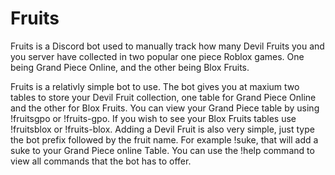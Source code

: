 # Fruits
Fruits is a Discord bot used to manually track how many Devil Fruits you and you server have collected in two popular one piece Roblox games. One being Grand Piece Online, and the other being Blox Fruits.

Fruits is a relativly simple bot to use. The bot gives you at maxium two tables to store your Devil Fruit collection, one table for Grand Piece Online and the other for Blox Fruits. You can view your Grand Piece table by using !fruitsgpo or !fruits-gpo. If you wish to see your Blox Fruits tables use !fruitsblox or !fruits-blox. Adding a Devil Fruit is also very simple, just type the bot prefix followed by the fruit name. For example !suke, that will add a suke to your Grand Piece online Table. You can use the !help command to view all commands that the bot has to offer.
